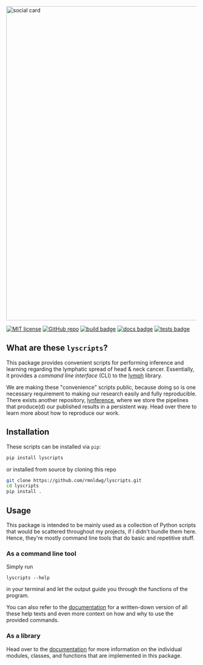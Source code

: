 <img src="https://raw.githubusercontent.com/rmnldwg/lyscripts/main/github-social-card.png" alt="social card" style="width:830px;"/>

[![MIT license](https://img.shields.io/badge/license-MIT-blue.svg?style=flat)](https://github.com/rmnldwg/lyscripts/blob/main/LICENSE)
[![GitHub repo](https://img.shields.io/badge/rmnldwg%2Flymph-grey.svg?style=flat&logo=github)](https://github.com/rmnldwg/lyscripts)
[![build badge](https://github.com/rmnldwg/lyscripts/actions/workflows/build.yml/badge.svg?style=flat)](https://pypi.org/project/lyscripts/)
[![docs badge](https://github.com/rmnldwg/lyscripts/actions/workflows/docs.yml/badge.svg?style=flat)](https://rmnldwg.github.io/lyscripts/)
[![tests badge](https://github.com/rmnldwg/lyscripts/actions/workflows/tests.yml/badge.svg?style=flat)](https://rmnldwg.github.io/lyscripts/)


## What are these `lyscripts`?

This package provides convenient scripts for performing inference and learning regarding the lymphatic spread of head & neck cancer. Essentially, it provides a *command line interface* (CLI) to the [lymph](https://github.com/rmnldwg/lymph) library.

We are making these "convenience" scripts public, because doing so is one necessary requirement to making our research easily and fully reproducible. There exists another repository, [lynference](https://github.com/rmnldwg/lynference), where we store the pipelines that produce(d) our published results in a persistent way. Head over there to learn more about how to reproduce our work.


## Installation

These scripts can be installed via `pip`:

```bash
pip install lyscripts
```

or installed from source by cloning this repo

```bash
git clone https://github.com/rmnldwg/lyscripts.git
cd lyscripts
pip install .
```


## Usage

This package is intended to be mainly used as a collection of Python scripts that would be scattered throughout my projects, if I didn't bundle them here. Hence, they're mostly command line tools that do basic and repetitive stuff.


### As a command line tool

Simply run

```
lyscripts --help
```

in your terminal and let the output guide you through the functions of the program.

You can also refer to the [documentation] for a written-down version of all these help texts and even more context on how and why to use the provided commands.


### As a library

Head over to the [documentation] for more information on the individual modules, classes, and functions that are implemented in this package.

[documentation]: https://lyscripts.readthedocs.io
